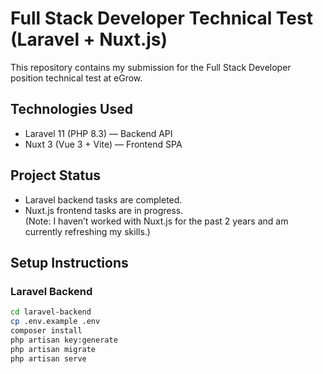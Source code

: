 # Full Stack Developer Technical Test (Laravel + Nuxt.js)

This repository contains my submission for the Full Stack Developer position technical test at eGrow.

## Technologies Used

- Laravel 11 (PHP 8.3) — Backend API
- Nuxt 3 (Vue 3 + Vite) — Frontend SPA

## Project Status

- Laravel backend tasks are completed.
- Nuxt.js frontend tasks are in progress.  
  (Note: I haven’t worked with Nuxt.js for the past 2 years and am currently refreshing my skills.)

## Setup Instructions

### Laravel Backend

```bash
cd laravel-backend
cp .env.example .env
composer install
php artisan key:generate
php artisan migrate
php artisan serve
